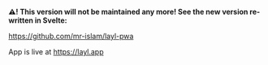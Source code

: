 **⚠! This version will not be maintained any more! See the new version re-written in Svelte:**

https://github.com/mr-islam/layl-pwa

App is live at https://layl.app

